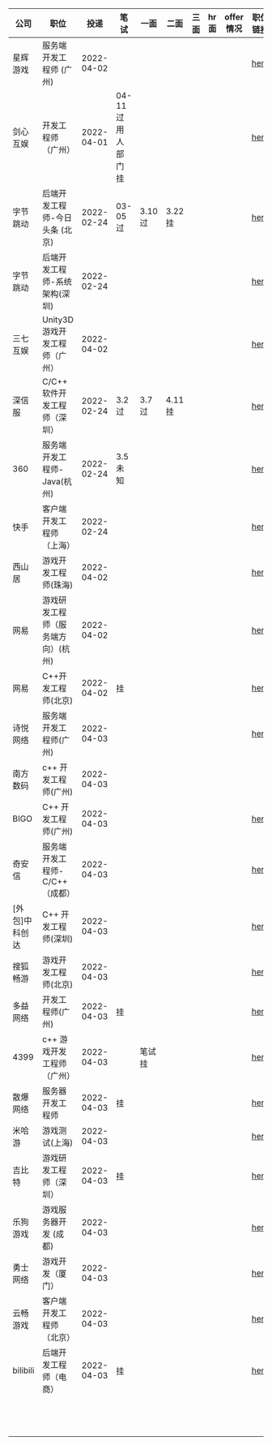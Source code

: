 | 公司           | 职位                               | 投递       | 笔试                | 一面    | 二面   | 三面 | hr 面 | offer 情况 | 职位链接                                                     |
| -------------- | ---------------------------------- | ---------- | ------------------- | ------- | ------ | ---- | ----- | ---------- | ------------------------------------------------------------ |
| 星辉游戏       | 服务端开发工程师 (广州)            | 2022-04-02 |                     |         |        |      |       |            | [here](https://rastargame.zhiye.com/Portal/Apply/Index)      |
| 剑心互娱       | 开发工程师（广州）                 | 2022-04-01 | 04-11 过 用人部门挂 |         |        |      |       |            | [here](https://app.mokahr.com/campus_apply/ijianxin/6390#/candidateHome/applications) |
| 字节跳动       | 后端开发工程师-今日头条 (北京)     | 2022-02-24 | 03-05过             | 3.10 过 | 3.22挂 |      |       |            | [here](https://jobs.bytedance.com/campus/position/application?utm_source=SEMbaidu&utm_device=pc&utm_keyword=20220009) |
| 字节跳动       | 后端开发工程师-系统架构(深圳)      | 2022-02-24 |                     |         |        |      |       |            | [here](https://jobs.bytedance.com/campus/position/application?utm_source=SEMbaidu&utm_device=pc&utm_keyword=20220009) |
| 三七互娱       | Unity3D游戏开发工程师（广州）      | 2022-04-02 |                     |         |        |      |       |            | [here](https://app.mokahr.com/campus_apply/37/25238#/candidateHome/applications) |
| 深信服         | C/C++ 软件开发工程师（深圳）       | 2022-02-24 | 3.2过               | 3.7过   | 4.11挂 |      |       |            | [here](https://app.mokahr.com/m/candidate/applications/deliver-query/sangfor) |
| 360            | 服务端开发工程师-Java(杭州)        | 2022-02-24 | 3.5 未知            |         |        |      |       |            | [here](https://app.mokahr.com/campus-recruitment/360campus/44855#/candidateHome/applications) |
| 快手           | 客户端开发工程师（上海）           | 2022-02-24 |                     |         |        |      |       |            | [here](https://campus.kuaishou.cn/recruit/campus/e/#/campus/my-apply) |
| 西山居         | 游戏开发工程师(珠海)               | 2022-04-02 |                     |         |        |      |       |            | [here](https://app.mokahr.com/campus-recruitment/xishanju/37430#/candidateHome/resume) |
| 网易           | 游戏研发工程师（服务端方向）(杭州) | 2022-04-02 |                     |         |        |      |       |            | [here](https://campus.163.com/app/personal/apply)            |
| 网易           | C++开发工程师(北京)                | 2022-04-02 | 挂                  |         |        |      |       |            | [here](https://campus.163.com/app/personal/apply)            |
| 诗悦网络       | 服务端开发工程师(广州)             | 2022-04-03 |                     |         |        |      |       |            | [here](https://shiyue.zhiye.com/Portal/Apply/Index)          |
| 南方数码       | c++ 开发工程师(广州)               | 2022-04-03 |                     |         |        |      |       |            |                                                              |
| BIGO           | C++ 开发工程师(广州)               | 2022-04-03 |                     |         |        |      |       |            | [here](https://campus.bigo.sg/campus_apply/bigo/1018/#/candidateHome/applications) |
| 奇安信         | 服务端开发工程师-C/C++（成都）     | 2022-04-03 |                     |         |        |      |       |            | [here](https://app.mokahr.com/campus_apply/qianxin/29182#/candidateHome/applications) |
| [外包]中科创达 | C++ 开发工程师(深圳)               | 2022-04-03 |                     |         |        |      |       |            | [here](http://www.hotjob.cn/wt/ThunderSoft/web/index/applyPositionN300!listApplyPosition?brandCode=1&operational=87cc89bf2b7138d31fd5ea14b6d7d3f92448a040011f2f65434827aabc5b9903461446058d20047bdebee9cb6d0c560020592af662495b9563552e04f1d7df1afb2a7a237f60c486e0989510b820b5c549d64939fb4052decffe00a8caf8ce9989958b9f93eef76e) |
| 搜狐畅游       | 游戏开发工程师(北京)               | 2022-04-03 |                     |         |        |      |       |            | [here](https://app.mokahr.com/campus-recruitment/cyou-inc/42233#/candidateHome/applications) |
| 多益网络       | 开发工程师(广州)                   | 2022-04-03 | 挂                  |         |        |      |       |            | [here](https://xz.duoyi.com/center/center.html#applynotify)  |
| 4399           | c++ 游戏开发工程师（广州）         | 2022-04-03 |                     | 笔试挂  |        |      |       |            | [here](https://hr.4399om.com/main/?r=userCenter/index)       |
| 散爆网络       | 服务器开发工程师                   | 2022-04-03 | 挂                  |         |        |      |       |            | [here](https://campus.sunborngame.com/campus_apply/micateam/6176/#/candidateHome/applications) |
| 米哈游         | 游戏测试(上海)                     | 2022-04-03 |                     |         |        |      |       |            | [here](https://join.mihoyo.com/campus-recruitment/mihoyo/43182/#/candidateHome/applications) |
| 吉比特         | 游戏研发工程师（深圳）             | 2022-04-03 | 挂                  |         |        |      |       |            | [here](https://campus.g-bits.com/pc/me)                      |
| 乐狗游戏       | 游戏服务器开发 (成都)              | 2022-04-03 |                     |         |        |      |       |            | [here](https://app.mokahr.com/campus_apply/legougames/6163#/candidateHome/applications) |
| 勇士网络       | 游戏开发（厦门）                   | 2022-04-03 |                     |         |        |      |       |            | [here](https://www.ys4fun.com/campus/user)                   |
| 云畅游戏       | 客户端开发工程师（北京）           | 2022-04-03 |                     |         |        |      |       |            | [here](https://app.mokahr.com/campus_apply/yunchanggame/4008#/candidateHome/applications) |
| bilibili       | 后端开发工程师（电商）             | 2022-04-03 | 挂                  |         |        |      |       |            | [here](https://jobs.bilibili.com/campus/records)             |
|                |                                    |            |                     |         |        |      |       |            |                                                              |
|                |                                    |            |                     |         |        |      |       |            |                                                              |
|                |                                    |            |                     |         |        |      |       |            |                                                              |
|                |                                    |            |                     |         |        |      |       |            |                                                              |
|                |                                    |            |                     |         |        |      |       |            |                                                              |
|                |                                    |            |                     |         |        |      |       |            |                                                              |
|                |                                    |            |                     |         |        |      |       |            |                                                              |
|                |                                    |            |                     |         |        |      |       |            |                                                              |
|                |                                    |            |                     |         |        |      |       |            |                                                              |
|                |                                    |            |                     |         |        |      |       |            |                                                              |
|                |                                    |            |                     |         |        |      |       |            |                                                              |
|                |                                    |            |                     |         |        |      |       |            |                                                              |
|                |                                    |            |                     |         |        |      |       |            |                                                              |

